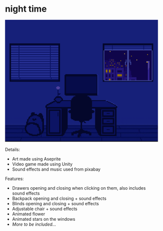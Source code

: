 # night time

![Image of video game. Image of a dark blue room with a computer.](https://github.com/paper-clips/night-time/blob/main/Game%20Images/room-image.png?raw=true)

Details: <br>
- Art made using Aseprite <br>
- Video game made using Unity <br>
- Sound effects and music used from pixabay <br>

Features: <br>
- Drawers opening and closing when clicking on them, also includes sound effects <br>
- Backpack opening and closing + sound effects <br>
- Blinds opening and closing + sound effects <br>
- Adjustable chair + sound effects <br>
- Animated flower <br>
- Animated stars on the windows <br>
- _More to be included..._ <br>
